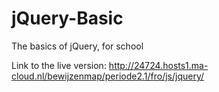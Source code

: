 # jQuery-Basic
The basics of jQuery, for school

Link to the live version: http://24724.hosts1.ma-cloud.nl/bewijzenmap/periode2.1/fro/js/jquery/
